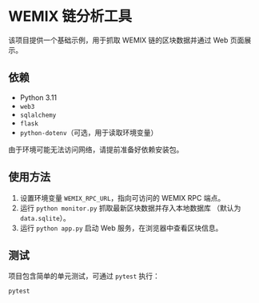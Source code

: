 # WEMIX 链分析工具

该项目提供一个基础示例，用于抓取 WEMIX 链的区块数据并通过
Web 页面展示。

## 依赖

- Python 3.11
- `web3`
- `sqlalchemy`
- `flask`
- `python-dotenv`（可选，用于读取环境变量）

由于环境可能无法访问网络，请提前准备好依赖安装包。

## 使用方法

1. 设置环境变量 `WEMIX_RPC_URL`，指向可访问的 WEMIX RPC 端点。
2. 运行 `python monitor.py` 抓取最新区块数据并存入本地数据库
   （默认为 `data.sqlite`）。
3. 运行 `python app.py` 启动 Web 服务，在浏览器中查看区块信息。

## 测试

项目包含简单的单元测试，可通过 `pytest` 执行：

```bash
pytest
```
